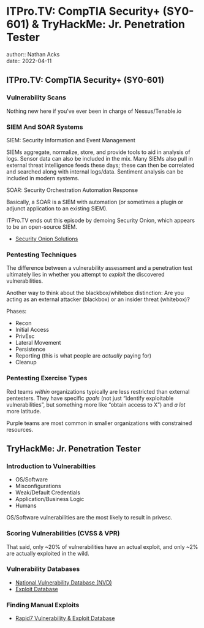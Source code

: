 # ITPro.TV: CompTIA Security+ (SY0-601) & TryHackMe: Jr. Penetration Tester

author:: Nathan Acks  
date:: 2022-04-11

## ITPro.TV: CompTIA Security+ (SY0-601)

### Vulnerability Scans

Nothing new here if you’ve ever been in charge of Nessus/Tenable.io

### SIEM And SOAR Systems

SIEM: Security Information and Event Management

SIEMs aggregate, normalize, store, and provide tools to aid in analysis of logs. Sensor data can also be included in the mix. Many SIEMs also pull in external threat intelligence feeds these days; these can then be correlated and searched along with internal logs/data. Sentiment analysis can be included in modern systems.

SOAR: Security Orchestration Automation Response

Basically, a SOAR is a SIEM with automation (or sometimes a plugin or adjunct application to an existing SIEM).

ITPro.TV ends out this episode by demoing Security Onion, which appears to be an open-source SIEM.

* [Security Onion Solutions](https://securityonionsolutions.com/)

### Pentesting Techniques

The difference between a vulnerability assessment and a penetration test ultimately lies in whether you attempt to *exploit* the discovered vulnerabilities.

Another way to think about the blackbox/whitebox distinction: Are you acting as an external attacker (blackbox) or an insider threat (whitebox)?

Phases:

* Recon
* Initial Access
* PrivEsc
* Lateral Movement
* Persistence
* Reporting (this is what people are *actually* paying for)
* Cleanup

### Pentesting Exercise Types

Red teams *within* organizations typically are less restricted than external pentesters. They have specific *goals* (not just “identify exploitable vulnerabilities”, but something more like “obtain access to X”) and *a lot* more latitude.

Purple teams are most common in smaller organizations with constrained resources.

## TryHackMe: Jr. Penetration Tester

### Introduction to Vulnerabilties

* OS/Software
* Misconfigurations
* Weak/Default Credentials
* Application/Business Logic
* Humans

OS/Software vulnerabilities are the most likely to result in privesc.

### Scoring Vulnerabilities (CVSS & VPR)

That said, only ~20% of vulnerabilities have an actual exploit, and only ~2% are actually exploited in the wild.

### Vulnerability Databases

* [National Vulnerability Database (NVD)](https://nvd.nist.gov/vuln/full-listing)
* [Exploit Database](http://exploit-db.com/)

### Finding Manual Exploits

* [Rapid7 Vulnerability & Exploit Database](https://www.rapid7.com/db/)
